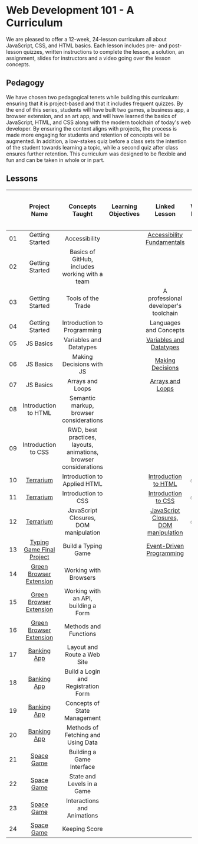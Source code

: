 # Web Development 101 - A Curriculum

We are pleased to offer a 12-week, 24-lesson curriculum all about JavaScript, CSS, and HTML basics. Each lesson includes pre- and post-lesson quizzes, written instructions to complete the lesson, a solution, an assignment, slides for instructors and a video going over the lesson concepts.

## Pedagogy

We have chosen two pedagogical tenets while building this curriculum: ensuring that it is project-based and that it includes frequent quizzes. By the end of this series, students will have built two games, a business app, a browser extension, and an art app, and will have learned the basics of JavaScript, HTML, and CSS along with the modern toolchain of today's web developer. By ensuring the content aligns with projects, the process is made more engaging for students and retention of concepts will be augmented. In addition, a low-stakes quiz before a class sets the intention of the student towards learning a topic, while a second quiz after class ensures further retention. This curriculum was designed to be flexible and fun and can be taken in whole or in part.

## Lessons

|       |                                Project Name                                |                         Concepts Taught                          | Learning Objectives |                                                Linked Lesson                                                 | Written Lesson | Starting Quiz | Ending Quiz | Slides | Video |   Author    | Date for completion of Lesson text and Quizzes |
| :---: | :------------------------------------------------------------------------: | :--------------------------------------------------------------: | ------------------- | :----------------------------------------------------------------------------------------------------------: | -------------- | :-----------: | ----------- | :----: | :---: | :---------: | ---------------------------------------------- |
|  01   |                              Getting Started                               |                          Accessibility                           |                     |           [Accessibility Fundamentals](../../../getting-started-lessons/tree/master/accessibility)           |                |               |             |        |       | Christopher | Mid Oct                                        |
|  02   |                              Getting Started                               |          Basics of GitHub, includes working with a team          |                     |                                                                                                              |                |               |             |        |       |    Floor    | end Sept                                       |
|  03   |                              Getting Started                               |                        Tools of the Trade                        |                     |                                     A professional developer's toolchain                                     |                |               |             |        |       | Christopher | Mid Oct                                        |
|  04   |                              Getting Started                               |                   Introduction to Programming                    |                     |                                            Languages and Concepts                                            |                |               |             |        |       |   Jasmine   |                                                |
|  05   |                                 JS Basics                                  |                     Variables and Datatypes                      |                     |             [Variables and Datatypes](../../../js-basics/tree/js-basics/1_variables_datatypes/)              |                |               |             |        |       |   Jasmine   |                                                |
|  06   |                                 JS Basics                                  |                     Making Decisions with JS                     |                     |                      [Making Decisions](../../../js-basics/tree/js-basics/2_decisions/)                      |                |               |             |        |       |   Jasmine   |                                                |
|  07   |                                 JS Basics                                  |                         Arrays and Loops                         |                     |                    [Arrays and Loops](../../../js-basics/tree/js-basics/3_arrays_loops/)                     |                |               |             |        |       |   Jasmine   |                                                |
|  08   |                            Introduction to HTML                            |             Semantic markup, browser considerations              |                     |                                                                                                              |                |               |             |        |       |             |                                                |
|  09   |                            Introduction to CSS                             | RWD, best practices, layouts, animations, browser considerations |                     |                                                                                                              |                |               |             |        |       |             |                                                |
|  10   |        [Terrarium](../../../terrarium-project/tree/master/solution)        |                   Introduction to Applied HTML                   |                     |                 [Introduction to HTML](../../../terrarium-project/tree/master/intro-to-html)                 | ✅              |       ✅       |             |        |       |     Jen     | end Sept                                       |
|  11   |        [Terrarium](../../../terrarium-project/tree/master/solution)        |                       Introduction to CSS                        |                     |                  [Introduction to CSS](../../../terrarium-project/tree/master/intro-to-css)                  | ✅              |       ✅       |             |        |       |     Jen     | end Sept                                       |
|  12   |        [Terrarium](../../../terrarium-project/tree/master/solution)        |              JavaScript Closures, DOM manipulation               |                     | [JavaScript Closures, DOM manipulation](../../../terrarium-project/tree/master/intro-to-dom-and-js-closures) | ✅              |               |             |        |       |     Jen     | end Sept                                       |
|  13   |  [Typing Game Final Project](../../../typing-game/blob/master/index.html)  |                       Build a Typing Game                        |                     |            [Event-Driven Programming](../../../typing-game/tree/master/event-driven-programming)             |                |               |             |        |       | Christopher | end Sept                                       |
|  14   | [Green Browser Extension](../../../browser-extension/tree/master/solution) |                      Working with Browsers                       |                     |                                                                                                              |                |               |             |        |       |     Jen     | end Sept                                       |
|  15   | [Green Browser Extension](../../../browser-extension/tree/master/solution) |               Working with an API, building a Form               |                     |                                                                                                              |                |               |             |        |       |     Jen     | end Sept                                       |
|  16   | [Green Browser Extension](../../../browser-extension/tree/master/solution) |                      Methods and Functions                       |                     |                                                                                                              |                |               |             |        |       |     Jen     | end Sept                                       |
|  17   |         [Banking App](../../../bank-project/tree/master/solution)          |                   Layout and Route a Web Site                    |                     |                                                                                                              |                |               |             |        |       |    Yohan    |                                                |
|  18   |         [Banking App](../../../bank-project/tree/master/solution)          |               Build a Login and Registration Form                |                     |                                                                                                              |                |               |             |        |       |    Yohan    |                                                |
|  19   |         [Banking App](../../../bank-project/tree/master/solution)          |                   Concepts of State Management                   |                     |                                                                                                              |                |               |             |        |       |    Yohan    |                                                |
|  20   |         [Banking App](../../../bank-project/tree/master/solution)          |                Methods of Fetching and Using Data                |                     |                                                                                                              |                |               |             |        |       |    Yohan    |                                                |
|  21   |           [Space Game](../../../space-game/tree/master/solution)           |                    Building a Game Interface                     |                     |                                                                                                              |                |               |             |        |       |    Chris    |                                                |
|  22   |           [Space Game](../../../space-game/tree/master/solution)           |                    State and Levels in a Game                    |                     |                                                                                                              |                |               |             |        |       |    Chris    |                                                |
|  23   |           [Space Game](../../../space-game/tree/master/solution)           |                   Interactions and Animations                    |                     |                                                                                                              |                |               |             |        |       |    Chris    |                                                |
|  24   |           [Space Game](../../../space-game/tree/master/solution)           |                          Keeping Score                           |                     |                                                                                                              |                |               |             |        |       |    Chris    |                                                |